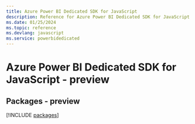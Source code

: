 ```yaml
---
title: Azure Power BI Dedicated SDK for JavaScript
description: Reference for Azure Power BI Dedicated SDK for JavaScript
ms.date: 01/25/2024
ms.topic: reference
ms.devlang: javascript
ms.service: powerbidedicated
---
```

# Azure Power BI Dedicated SDK for JavaScript - preview
## Packages - preview
[!INCLUDE [packages](power-bi-dedicated-index.md)]